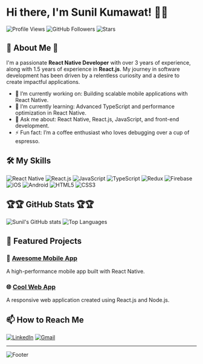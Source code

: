 # Hi there, I'm Sunil Kumawat! 👋👋

![Profile Views](https://komarev.com/ghpvc/?username=your-sunilkumawat6268&color=blueviolet) ![GitHub Followers](https://img.shields.io/github/followers/sunilkumawat6268?label=Followers) ![Stars](https://img.shields.io/github/stars/sunilkumawat6268?affiliations=OWNER%2CCOLLABORATOR)

## 🚀 About Me 🚀

I'm a passionate **React Native Developer** with over 3 years of experience, along with 1.5 years of experience in **React.js**. My journey in software development has been driven by a relentless curiosity and a desire to create impactful applications.

- 🔭 I’m currently working on: Building scalable mobile applications with React Native.
- 🌱 I’m currently learning: Advanced TypeScript and performance optimization in React Native.
- 💬 Ask me about: React Native, React.js, JavaScript, and front-end development.
- ⚡ Fun fact: I’m a coffee enthusiast who loves debugging over a cup of espresso.

## 🛠️ My Skills

![React Native](https://img.shields.io/badge/React%20Native-20232A?style=for-the-badge&logo=react&logoColor=61DAFB)
![React.js](https://img.shields.io/badge/React.js-20232A?style=for-the-badge&logo=react&logoColor=61DAFB)
![JavaScript](https://img.shields.io/badge/JavaScript-F7DF1E?style=for-the-badge&logo=javascript&logoColor=black)
![TypeScript](https://img.shields.io/badge/TypeScript-007ACC?style=for-the-badge&logo=typescript&logoColor=white)
![Redux](https://img.shields.io/badge/Redux-764ABC?style=for-the-badge&logo=redux&logoColor=white)
![Firebase](https://img.shields.io/badge/Firebase-FFCA28?style=for-the-badge&logo=firebase&logoColor=black)
![iOS](https://img.shields.io/badge/iOS-000000?style=for-the-badge&logo=ios&logoColor=white)
![Android](https://img.shields.io/badge/Android-3DDC84?style=for-the-badge&logo=android&logoColor=white)
![HTML5](https://img.shields.io/badge/HTML5-E34F26?style=for-the-badge&logo=html5&logoColor=white)
![CSS3](https://img.shields.io/badge/CSS3-1572B6?style=for-the-badge&logo=css3&logoColor=white)


## 🏆🏆 GitHub Stats 🏆🏆


![Sunil's GitHub stats](https://github-readme-stats.vercel.app/api?username=sunilkumawat6268&show_icons=true&theme=radical)
![Top Languages](https://github-readme-stats.vercel.app/api/top-langs/?username=sunilkumawat6268&layout=compact&theme=radical)

## 📂 Featured Projects

### 📱 [Awesome Mobile App](https://github.com/sunilkumawat6268/react-native-navigation-instagram)
A high-performance mobile app built with React Native.

### 🌐 [Cool Web App](https://github.com/sunilkumawat6268/cool-web-app)
A responsive web application created using React.js and Node.js.

## 📫 How to Reach Me

[![LinkedIn](https://img.shields.io/badge/LinkedIn-0A66C2?style=for-the-badge&logo=linkedin&logoColor=white)](https://www.linkedin.com/in/sunil-kumawat-905498217/)
[![Gmail](https://img.shields.io/badge/Email-D14836?style=for-the-badge&logo=gmail&logoColor=white)](mailto:sunilkumawat6268@gmail.com)

------

![Footer](https://capsule-render.vercel.app/api?type=waving&color=gradient&height=100&section=footer)
